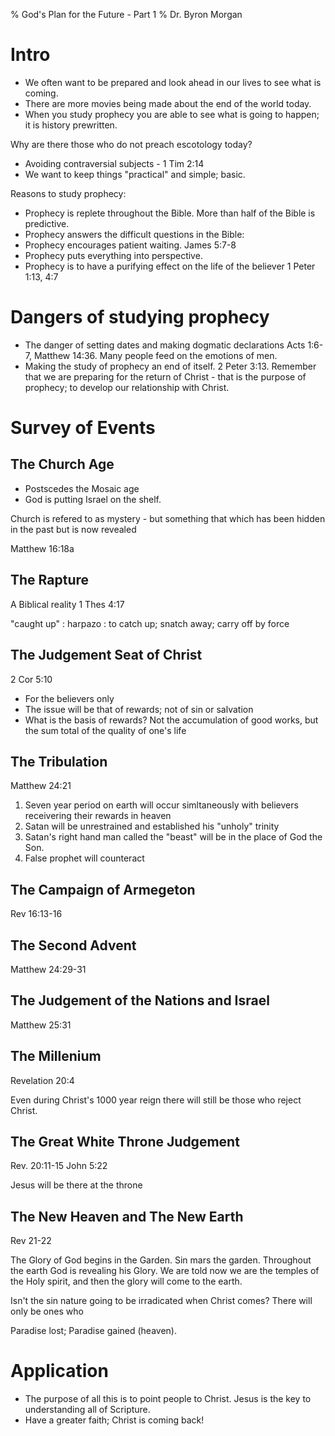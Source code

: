 % God's Plan for the Future - Part 1
% Dr. Byron Morgan

# Intro

* We often want to be prepared and look ahead in our lives to see what is
  coming.
* There are more movies being made about the end of the world today.
* When you study prophecy you are able to see what is going to happen; it is
  history prewritten.

Why are there those who do not preach escotology today?

  * Avoiding contraversial subjects - 1 Tim 2:14
  * We want to keep things "practical" and simple; basic.

Reasons to study prophecy:

  * Prophecy is replete throughout the Bible. More than half of the Bible is
    predictive.
  * Prophecy answers the difficult questions in the Bible:
  * Prophecy encourages patient waiting. James 5:7-8
  * Prophecy puts everything into perspective.
  * Prophecy is to have a purifying effect on the life of the believer 1 Peter
    1:13, 4:7

# Dangers of studying prophecy

  * The danger of setting dates and making dogmatic declarations Acts 1:6-7,
    Matthew 14:36. Many people feed on the emotions of men.
  * Making the study of prophecy an end of itself. 2 Peter 3:13. Remember that
    we are preparing for the return of Christ - that is the purpose of
    prophecy; to develop our relationship with Christ.

# Survey of Events

## The Church Age

* Postscedes the Mosaic age
* God is putting Israel on the shelf.

Church is refered to as mystery - but something that which has been hidden in
the past but is now revealed

Matthew 16:18a

## The Rapture

A Biblical reality
1 Thes 4:17

"caught up"
: harpazo
: to catch up; snatch away; carry off by force

## The Judgement Seat of Christ

2 Cor 5:10

* For the believers only
* The issue will be that of rewards; not of sin or salvation
* What is the basis of rewards? Not the accumulation of good works, but the sum
  total of the quality of one's life

## The Tribulation

Matthew 24:21

1. Seven year period on earth will occur simltaneously with believers
   receivering their rewards in heaven
1. Satan will be unrestrained and established his "unholy" trinity
1. Satan's right hand man called the "beast" will be in the place of God the
   Son.
1. False prophet will counteract

## The Campaign of Armegeton

Rev 16:13-16

## The Second Advent

Matthew 24:29-31

## The Judgement of the Nations and Israel

Matthew 25:31

## The Millenium 

Revelation 20:4

Even during Christ's 1000 year reign there will still be those who reject
Christ.

## The Great White Throne Judgement

Rev. 20:11-15
John 5:22

Jesus will be there at the throne

## The New Heaven and The New Earth

Rev 21-22

The Glory of God begins in the Garden. Sin mars the garden. Throughout the
earth God is revealing his Glory. We are told now we are the temples of the
Holy spirit, and then the glory will come to the earth.

Isn't the sin nature going to be irradicated when Christ comes? There will
only be ones who

Paradise lost; Paradise gained (heaven).

# Application

* The purpose of all this is to point people to Christ. Jesus is the key to
  understanding all of Scripture.
* Have a greater faith; Christ is coming back!
